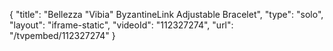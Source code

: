 {
    "title": "Bellezza \"Vibia\" ByzantineLink Adjustable Bracelet",
    "type": "solo",
    "layout": "iframe-static",
    "videoId": "112327274",
    "url": "\/tvpembed\/112327274"
}